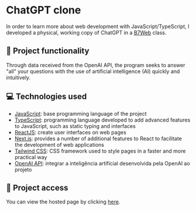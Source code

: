 # ChatGPT clone
In order to learn more about web development with JavaScript/TypeScript, I developed a physical, working copy of ChatGPT in a [B7Web](https://b7web.com.br/) class. 

## 🔨 Project functionality
Through data received from the OpenAI API, the program seeks to answer "all" your questions with the use of artificial intelligence (AI) quickly and intuitively.

## 💻 Technologies used
* [JavaScript](https://developer.mozilla.org/pt-BR/docs/Web/JavaScript): base programming language of the project
* [TypeScript](https://www.typescriptlang.org/pt/docs/): programming language developed to add advanced features to JavaScript, such as static typing and interfaces
* [ReactJS](https://pt-br.react.dev/blog/2023/03/16/introducing-react-dev): create user interfaces on web pages
* [Next.js](https://nextjs.org/docs): provides a number of additional features to React to facilitate the development of web applications
* [Tailwind CSS](https://v2.tailwindcss.com/docs): CSS framework used to style pages in a faster and more practical way
* [OpenAI API](https://platform.openai.com/docs/introduction): integrar a inteligência artificial desenvolvida pela OpenAI ao projeto

## 📁 Project access
You can view the hosted page by clicking [here](https://goodtimegpt.vercel.app/).
